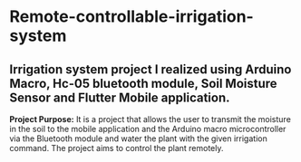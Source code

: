 # Remote-controllable-irrigation-system
## Irrigation system project I realized using Arduino Macro, Hc-05 bluetooth module, Soil Moisture Sensor and Flutter Mobile application.
**Project Purpose:** It is a project that allows the user to transmit the moisture in the soil to the mobile application and the Arduino macro microcontroller via the Bluetooth module and water the plant with the given irrigation command. The project aims to control the plant remotely.

